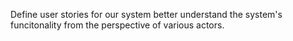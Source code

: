 Define user stories for our system better understand the system's funcitonality from the perspective of various actors.
